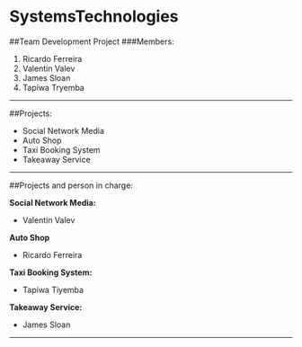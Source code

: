# SystemsTechnologies

##Team Development Project
###Members:
1. Ricardo Ferreira
2. Valentin Valev
3. James Sloan
4. Tapiwa Tryemba

---

##Projects:

* Social Network Media
* Auto Shop
* Taxi Booking System
* Takeaway Service

---

##Projects and person in charge:

**Social Network Media:**
* Valentin Valev

**Auto Shop**
* Ricardo Ferreira

**Taxi Booking System:**
* Tapiwa Tiyemba

**Takeaway Service:**
* James Sloan

---

